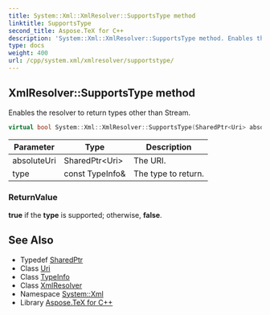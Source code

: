 ```yaml
---
title: System::Xml::XmlResolver::SupportsType method
linktitle: SupportsType
second_title: Aspose.TeX for C++
description: 'System::Xml::XmlResolver::SupportsType method. Enables the resolver to return types other than Stream in C++.'
type: docs
weight: 400
url: /cpp/system.xml/xmlresolver/supportstype/
---
```

## XmlResolver::SupportsType method


Enables the resolver to return types other than Stream.

```cpp
virtual bool System::Xml::XmlResolver::SupportsType(SharedPtr<Uri> absoluteUri, const TypeInfo &type)
```


| Parameter | Type | Description |
| --- | --- | --- |
| absoluteUri | SharedPtr\<Uri\> | The URI. |
| type | const TypeInfo\& | The type to return. |

### ReturnValue

**true** if the **type** is supported; otherwise, **false**.

## See Also

* Typedef [SharedPtr](../../../system/sharedptr/)
* Class [Uri](../../../system/uri/)
* Class [TypeInfo](../../../system/typeinfo/)
* Class [XmlResolver](../)
* Namespace [System::Xml](../../)
* Library [Aspose.TeX for C++](../../../)

